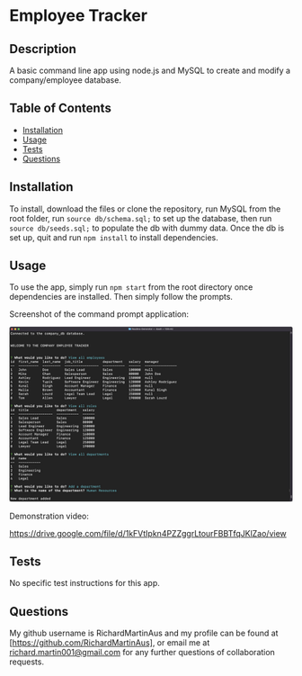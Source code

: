 # Employee Tracker

## Description

A basic command line app using node.js and MySQL to create and modify a company/employee database.

## Table of Contents

- [Installation](#installation)
- [Usage](#usage)
- [Tests](#tests)
- [Questions](#questions)

## Installation

To install, download the files or clone the repository, run MySQL from the root folder, run `source db/schema.sql;` to set up the database, then run `source db/seeds.sql;` to populate the db with dummy data. Once the db is set up, quit and run `npm install` to install dependencies.

## Usage

To use the app, simply run `npm start` from the root directory once dependencies are installed. Then simply follow the prompts.

Screenshot of the command prompt application:

![Screenshot of app in terminal](assets/screenshot01.jpg?raw=true)

Demonstration video:

https://drive.google.com/file/d/1kFVtIpkn4PZZggrLtourFBBTfqJKlZao/view

## Tests

No specific test instructions for this app.

## Questions

My github username is RichardMartinAus and my profile can be found at [https://github.com/RichardMartinAus], or email me at richard.martin001@gmail.com for any further questions of collaboration requests.
